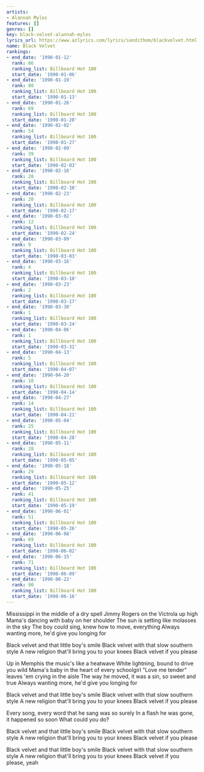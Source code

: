```yaml
---
artists:
- Alannah Myles
features: []
genres: []
key: black-velvet-alannah-myles
lyrics_url: https://www.azlyrics.com/lyrics/sandithom/blackvelvet.html
name: Black Velvet
rankings:
- end_date: '1990-01-12'
  rank: 86
  ranking_list: Billboard Hot 100
  start_date: '1990-01-06'
- end_date: '1990-01-19'
  rank: 80
  ranking_list: Billboard Hot 100
  start_date: '1990-01-13'
- end_date: '1990-01-26'
  rank: 69
  ranking_list: Billboard Hot 100
  start_date: '1990-01-20'
- end_date: '1990-02-02'
  rank: 54
  ranking_list: Billboard Hot 100
  start_date: '1990-01-27'
- end_date: '1990-02-09'
  rank: 39
  ranking_list: Billboard Hot 100
  start_date: '1990-02-03'
- end_date: '1990-02-16'
  rank: 28
  ranking_list: Billboard Hot 100
  start_date: '1990-02-10'
- end_date: '1990-02-23'
  rank: 20
  ranking_list: Billboard Hot 100
  start_date: '1990-02-17'
- end_date: '1990-03-02'
  rank: 12
  ranking_list: Billboard Hot 100
  start_date: '1990-02-24'
- end_date: '1990-03-09'
  rank: 9
  ranking_list: Billboard Hot 100
  start_date: '1990-03-03'
- end_date: '1990-03-16'
  rank: 4
  ranking_list: Billboard Hot 100
  start_date: '1990-03-10'
- end_date: '1990-03-23'
  rank: 2
  ranking_list: Billboard Hot 100
  start_date: '1990-03-17'
- end_date: '1990-03-30'
  rank: 1
  ranking_list: Billboard Hot 100
  start_date: '1990-03-24'
- end_date: '1990-04-06'
  rank: 1
  ranking_list: Billboard Hot 100
  start_date: '1990-03-31'
- end_date: '1990-04-13'
  rank: 5
  ranking_list: Billboard Hot 100
  start_date: '1990-04-07'
- end_date: '1990-04-20'
  rank: 10
  ranking_list: Billboard Hot 100
  start_date: '1990-04-14'
- end_date: '1990-04-27'
  rank: 14
  ranking_list: Billboard Hot 100
  start_date: '1990-04-21'
- end_date: '1990-05-04'
  rank: 25
  ranking_list: Billboard Hot 100
  start_date: '1990-04-28'
- end_date: '1990-05-11'
  rank: 28
  ranking_list: Billboard Hot 100
  start_date: '1990-05-05'
- end_date: '1990-05-18'
  rank: 29
  ranking_list: Billboard Hot 100
  start_date: '1990-05-12'
- end_date: '1990-05-25'
  rank: 41
  ranking_list: Billboard Hot 100
  start_date: '1990-05-19'
- end_date: '1990-06-01'
  rank: 51
  ranking_list: Billboard Hot 100
  start_date: '1990-05-26'
- end_date: '1990-06-08'
  rank: 69
  ranking_list: Billboard Hot 100
  start_date: '1990-06-02'
- end_date: '1990-06-15'
  rank: 71
  ranking_list: Billboard Hot 100
  start_date: '1990-06-09'
- end_date: '1990-06-22'
  rank: 90
  ranking_list: Billboard Hot 100
  start_date: '1990-06-16'
---
```


Mississippi in the middle of a dry spell
Jimmy Rogers on the Victrola up high
Mama's dancing with baby on her shoulder
The sun is setting like molasses in the sky
The boy could sing, knew how to move, everything
Always wanting more, he'd give you longing for

Black velvet and that little boy's smile
Black velvet with that slow southern style
A new religion that'll bring you to your knees
Black velvet if you please

Up in Memphis the music's like a heatwave
White lightning, bound to drive you wild
Mama's baby in the heart of every schoolgirl
"Love me tender" leaves 'em crying in the aisle
The way he moved, it was a sin, so sweet and true
Always wanting more, he'd give you longing for

Black velvet and that little boy's smile
Black velvet with that slow southern style
A new religion that'll bring you to your knees
Black velvet if you please

Every song, every word that he sang was so surely
In a flash he was gone, it happened so soon
What could you do?

Black velvet and that little boy's smile
Black velvet with that slow southern style
A new religion that'll bring you to your knees
Black velvet if you please

Black velvet and that little boy's smile
Black velvet with that slow southern style
A new religion that'll bring you to your knees
Black velvet if you please, yeah



